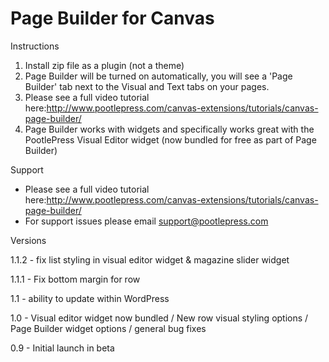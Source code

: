 Page Builder for Canvas
=======================

Instructions

1. Install zip file as a plugin (not a theme)
2. Page Builder will be turned on automatically, you will see a 'Page Builder' tab next to the Visual and Text tabs on your pages.
3. Please see a full video tutorial here:http://www.pootlepress.com/canvas-extensions/tutorials/canvas-page-builder/
4. Page Builder works with widgets and specifically works great with the PootlePress Visual Editor widget (now bundled for free as part of Page Builder)


Support

- Please see a full video tutorial here:http://www.pootlepress.com/canvas-extensions/tutorials/canvas-page-builder/
- For support issues please email support@pootlepress.com


Versions

1.1.2 - fix list styling in visual editor widget & magazine slider widget

1.1.1 - Fix bottom margin for row

1.1 - ability to update within WordPress

1.0 - Visual editor widget now bundled / New row visual styling options / Page Builder widget options / general bug fixes

0.9 - Initial launch in beta
